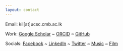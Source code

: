 ```yaml
---
layout: contact
---
```

Email: kil[at]ucsc.cmb.ac.lk

Work: [Google Scholar](https://scholar.google.com/citations?user=Zv_xhb8AAAAJ&hl=en) ~ [ORCID](https://orcid.org/my-orcid?orcid=0009-0003-9748-2930) ~ [GitHub](https://github.com/akilamaithri/)

Socials: [Facebook](https://www.facebook.com/akila.my3/) ~ [LinkedIn](https://www.linkedin.com/in/akilamaithri/) ~ [Twitter](https://twitter.com/akilamaithri) ~ [Music](https://open.spotify.com/user/akilamaithri) ~ [Film](https://letterboxd.com/akilamaithri/)
